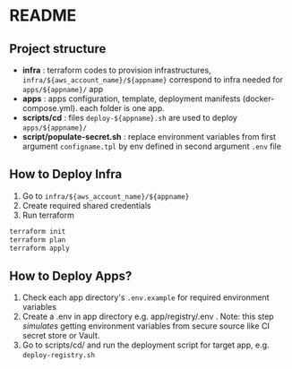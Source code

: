 # README

## Project structure

- **infra** : terraform codes to provision infrastructures, `infra/${aws_account_name}/${appname}` correspond to infra needed for `apps/${appname}/` app
- **apps** : apps configuration, template, deployment manifests (docker-compose.yml). each folder is one app.
- **scripts/cd** : files `deploy-${appname}.sh` are used to deploy `apps/${appname}/`
- **script/populate-secret.sh** : replace environment variables from first argument `configname.tpl` by env defined in second argument `.env` file


## How to Deploy Infra

1. Go to `infra/${aws_account_name}/${appname}`
2. Create required shared credentials 
3. Run terraform
```bash
terraform init
terraform plan
terraform apply
```

## How to Deploy Apps?

1. Check each app directory's `.env.example` for required environment variables
2. Create a .env in app directory e.g. app/registry/.env . Note: this  step *simulates* getting environment variables from secure source like CI secret store or Vault.
3. Go to scripts/cd/ and run the deployment script for target app, e.g. `deploy-registry.sh`